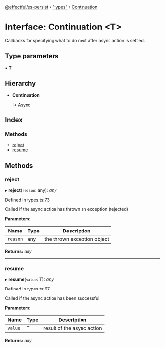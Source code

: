[@effectful/es-persist](../README.md) › ["types"](../modules/_types_.md) › [Continuation](_types_.continuation.md)

# Interface: Continuation <**T**>

Callbacks for specifying what to do next after async action is settled.

## Type parameters

▪ **T**

## Hierarchy

* **Continuation**

  ↳ [Async](_types_.async.md)

## Index

### Methods

* [reject](_types_.continuation.md#reject)
* [resume](_types_.continuation.md#resume)

## Methods

###  reject

▸ **reject**(`reason`: any): *any*

Defined in types.ts:73

Called if the async action has thrown an exception (rejected)

**Parameters:**

Name | Type | Description |
------ | ------ | ------ |
`reason` | any | the thrown exception object  |

**Returns:** *any*

___

###  resume

▸ **resume**(`value`: T): *any*

Defined in types.ts:67

Called if the async action has been successful

**Parameters:**

Name | Type | Description |
------ | ------ | ------ |
`value` | T | result of the async action  |

**Returns:** *any*

